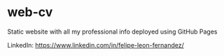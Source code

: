 # web-cv
Static website with all my professional info deployed using GitHub Pages

LinkedIn: https://www.linkedin.com/in/felipe-leon-fernandez/